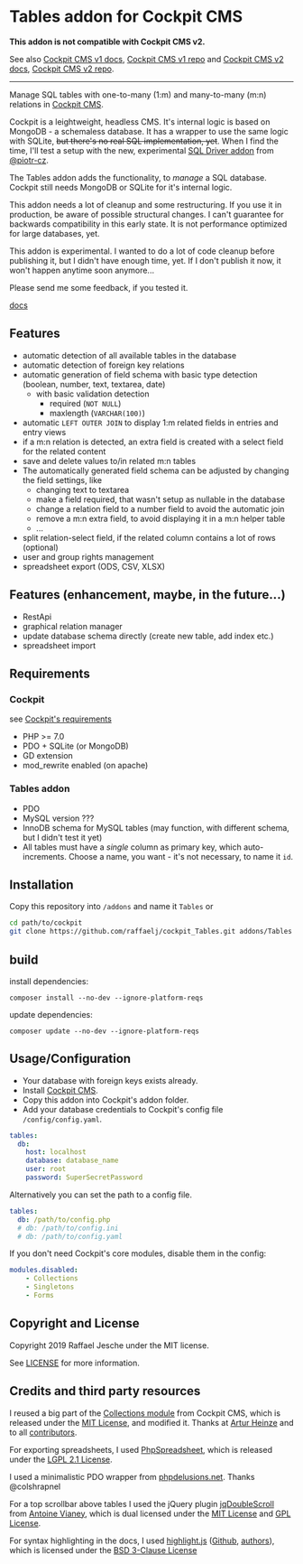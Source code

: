 # Tables addon for Cockpit CMS

**This addon is not compatible with Cockpit CMS v2.**

See also [Cockpit CMS v1 docs](https://v1.getcockpit.com/documentation), [Cockpit CMS v1 repo](https://github.com/agentejo/cockpit) and [Cockpit CMS v2 docs](https://getcockpit.com/documentation/), [Cockpit CMS v2 repo](https://github.com/Cockpit-HQ/Cockpit).

---

Manage SQL tables with one-to-many (1:m) and many-to-many (m:n) relations in [Cockpit CMS][1].

Cockpit is a leightweight, headless CMS. It's internal logic is based on MongoDB - a schemaless database. It has a wrapper to use the same logic with SQLite, <del>but there's no real SQL implementation, yet</del>. When I find the time, I'll test a setup with the new, experimental [SQL Driver addon][12] from [@piotr-cz][13].

The Tables addon adds the functionality, to *manage* a SQL database. Cockpit still needs MongoDB or SQLite for it's internal logic.

This addon needs a lot of cleanup and some restructuring. If you use it in production, be aware of possible structural changes. I can't guarantee for backwards compatibility in this early state. It is not performance optimized for large databases, yet.

This addon is experimental. I wanted to do a lot of code cleanup before publishing it, but I didn't have enough time, yet. If I don't publish it now, it won't happen anytime soon anymore...

Please send me some feedback, if you tested it.

[docs](docs/README.md)

## Features

* automatic detection of all available tables in the database
* automatic detection of foreign key relations
* automatic generation of field schema with basic type detection (boolean, number, text, textarea, date)
  * with basic validation detection
    * required (`NOT NULL`)
    * maxlength (`VARCHAR(100)`)
* automatic `LEFT OUTER JOIN` to display 1:m related fields in entries and entry views
* if a m:n relation is detected, an extra field is created with a select field for the related content
* save and delete values to/in related m:n tables
* The automatically generated field schema can be adjusted by changing the field settings, like
  * changing text to textarea
  * make a field required, that wasn't setup as nullable in the database
  * change a relation field to a number field to avoid the automatic join
  * remove a m:n extra field, to avoid displaying it in a m:n helper table
  * ...
* split relation-select field, if the related column contains a lot of rows (optional)
* user and group rights management
* spreadsheet export (ODS, CSV, XLSX)

## Features (enhancement, maybe, in the future...)

* RestApi
* graphical relation manager
* update database schema directly (create new table, add index etc.)
* spreadsheet import

## Requirements

### Cockpit

see [Cockpit's requirements][2]

* PHP >= 7.0
* PDO + SQLite (or MongoDB)
* GD extension
* mod_rewrite enabled (on apache)

### Tables addon

* PDO
* MySQL version ???
* InnoDB schema for MySQL tables (may function, with different schema, but I didn't test it yet)
* All tables must have a *single* column as primary key, which auto-increments. Choose a name, you want - it's not necessary, to name it `id`.

## Installation

Copy this repository into `/addons` and name it `Tables` or

```bash
cd path/to/cockpit
git clone https://github.com/raffaelj/cockpit_Tables.git addons/Tables
```

## build

install dependencies:

`composer install --no-dev --ignore-platform-reqs`

update dependencies:

`composer update --no-dev --ignore-platform-reqs`

## Usage/Configuration

* Your database with foreign keys exists already.
* Install [Cockpit CMS][3].
* Copy this addon into Cockpit's addon folder.
* Add your database credentials to Cockpit's config file `/config/config.yaml`.

```yaml
tables:
  db:
    host: localhost
    database: database_name
    user: root
    password: SuperSecretPassword
```

Alternatively you can set the path to a config file.

```yaml
tables:
  db: /path/to/config.php
  # db: /path/to/config.ini
  # db: /path/to/config.yaml
```

If you don't need Cockpit's core modules, disable them in the config:

```yaml
modules.disabled:
    - Collections
    - Singletons
    - Forms
```

## Copyright and License

Copyright 2019 Raffael Jesche under the MIT license.

See [LICENSE][11] for more information.

## Credits and third party resources

I reused a big part of the [Collections module][4] from Cockpit CMS, which is released under the [MIT License][6], and modified it. Thanks at [Artur Heinze][7] and to all [contributors][8].

For exporting spreadsheets, I used [PhpSpreadsheet][9], which is released under the [LGPL 2.1 License][10].

I used a minimalistic PDO wrapper from [phpdelusions.net][5]. Thanks @colshrapnel

For a top scrollbar above tables I used the jQuery plugin [jqDoubleScroll][14] from [Antoine Vianey][15], which is dual licensed under the [MIT License][16] and [GPL License][17].

For syntax highlighting in the docs, I used [highlight.js][18] ([Github][19], [authors][20]), which is licensed under the [BSD 3-Clause License][21]


[1]: https://github.com/agentejo/cockpit/
[2]: https://github.com/agentejo/cockpit/#requirements
[3]: https://github.com/agentejo/cockpit/#installation
[4]: https://github.com/agentejo/cockpit/tree/next/modules/Collections
[5]: https://phpdelusions.net/pdo/pdo_wrapper#static_instance
[6]: https://github.com/agentejo/cockpit/blob/next/LICENSE
[7]: https://github.com/aheinze
[8]: https://github.com/agentejo/cockpit/graphs/contributors
[9]: https://github.com/PHPOffice/PhpSpreadsheet
[10]: https://github.com/PHPOffice/PhpSpreadsheet/blob/master/LICENSE
[11]: https://github.com/raffaelj/cockpit_Tables/blob/master/LICENSE
[12]: https://github.com/piotr-cz/cockpit-sql-driver
[13]: https://github.com/piotr-cz
[14]: https://github.com/avianey/jqDoubleScroll
[15]: https://github.com/avianey
[16]: http://www.opensource.org/licenses/mit-license.php
[17]: http://www.gnu.org/licenses/gpl.html
[18]: https://highlightjs.org/
[19]: https://github.com/highlightjs/highlight.js
[20]: https://github.com/highlightjs/highlight.js/blob/master/AUTHORS.en.txt
[21]: https://github.com/highlightjs/highlight.js/blob/master/LICENSE
